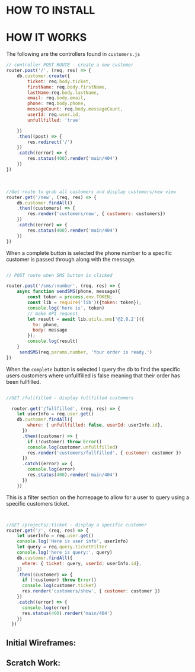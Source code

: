 # HOW TO INSTALL
# HOW IT WORKS
The following are the controllers found in `customers.js`    

```javascript
// controller POST ROUTE - create a new customer
router.post('/', (req, res) => {
    db.customer.create({
        ticket: req.body.ticket,
        firstName: req.body.firstName,
        lastName:req.body.lastName,
        email: req.body.email,
        phone: req.body.phone,
        messageCount: req.body.messageCount,
        userId: req.user.id,
        unfullfilled: 'true'

    })
    .then((post) => {
        res.redirect('/')
    })
    .catch((error) => {
        res.status(400).render('main/404')
    })
})
```

<br>

```Javascript 
//Get route to grab all customers and display customers/new view 
router.get('/new', (req, res) => {
    db.customer.findAll()
    .then((customers) => {
        res.render('customers/new', { customers: customers})
    })
    .catch((error) => {
        res.status(400).render('main/404')
    })
})

```

When a complete button is selected the phone number to a specific customer is passed through along with the message. 

```Javascript

// POST route when SMS button is clicked

router.post('/sms/:number', (req, res) => {
    async function sendSMS(phone, message){
        const token = process.env.TOKEN;
        const lib = require('lib')({token: token});
        console.log('here is', token)
        // make API request
        let result = await lib.utils.sms['@2.0.2']({
          to: phone,
          body: message
        });
        console.log(result)
    }
     sendSMS(req.params.number, 'Your order is ready.')
})
```



When the `complete` button is selected I query the db to find the specific users customers where unfullfilled is false
meaning that their order has been fullfilled.

```javascript 

//GET /fullfilled - display fullfilled customers

  router.get('/fullfilled', (req, res) => {
    let userInfo = req.user.get()
    db.customer.findAll({
        where: { unfullfilled: false, userId: userInfo.id},
      })
      .then((customer) => {
        if (!customer) throw Error()
        console.log(customer.unfullfilled)
        res.render('customers/fullfilled', { customer: customer })
      })
      .catch((error) => {
        console.log(error)
        res.status(400).render('main/404')
      })
    })
```

This is a filter section on the homepage to allow for a user to query using a specific customers ticket. 

```Javascript 


//GET /projects/:ticket - display a specific customer
router.get('/', (req, res) => {
    let userInfo = req.user.get()
    console.log('Here is user info', userInfo)
    let query = req.query.ticketFilter
    console.log('here is query:', query)
    db.customer.findAll({
      where: { ticket: query, userId: userInfo.id},
    })
    .then((customer) => {
      if (!customer) throw Error()
      console.log(customer.ticket)
      res.render('customers/show', { customer: customer })
    })
    .catch((error) => {
      console.log(error)
      res.status(400).render('main/404')
    })
  })
  ```


## Initial Wireframes:
## Scratch Work:

